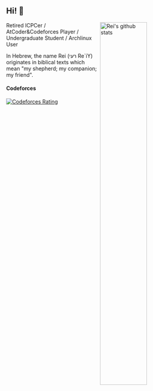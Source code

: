 ## Hi! 👋

<img align=right alt="Rei's github stats" width="50%" src="https://github-readme-stats.vercel.app/api?username=ACRei&show_icons=true">

<div align=left>
  
Retired ICPCer / AtCoder&Codeforces Player / Undergraduate Student / Archlinux User

In Hebrew, the name Rei (רעי Re`iY) originates in biblical texts which mean "my shepherd; my companion; my friend".  

#### Codeforces

[![Codeforces Rating](https://cfrating.baoshuo.dev/rating?username=ReiAC)](https://codeforces.com/profile/ReiAC)
